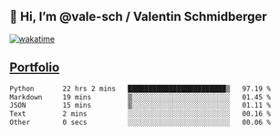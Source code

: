 ## 👋 Hi, I’m @vale-sch / Valentin Schmidberger
[![wakatime](https://wakatime.com/badge/user/7560c813-56c2-4ce8-b378-268c8ee84276.svg)](https://wakatime.com/@7560c813-56c2-4ce8-b378-268c8ee84276)
##  [Portfolio](https://vale-sch.github.io/ValentinSchmidberger/ "Portfolio")
<!--START_SECTION:waka-->

```txt
Python       22 hrs 2 mins   ████████████████████████▒   97.19 %
Markdown     19 mins         ▒░░░░░░░░░░░░░░░░░░░░░░░░   01.45 %
JSON         15 mins         ▒░░░░░░░░░░░░░░░░░░░░░░░░   01.11 %
Text         2 mins          ░░░░░░░░░░░░░░░░░░░░░░░░░   00.16 %
Other        0 secs          ░░░░░░░░░░░░░░░░░░░░░░░░░   00.06 %
```

<!--END_SECTION:waka-->
